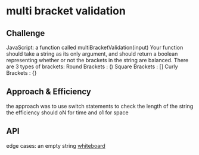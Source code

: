 # multi bracket validation

## Challenge

JavaScript: a function called multiBracketValidation(input)
Your function should take a string as its only argument, and should return a boolean representing whether or not the brackets in the string are balanced. There are 3 types of brackets:
Round Brackets : ()
Square Brackets : []
Curly Brackets : {}

## Approach & Efficiency

the approach was to use switch statements to check the length of the string
the efficiency should oN for time and o1 for space

## API

edge cases: an empty string
[whiteboard](../../assets/class-13.jpg)
